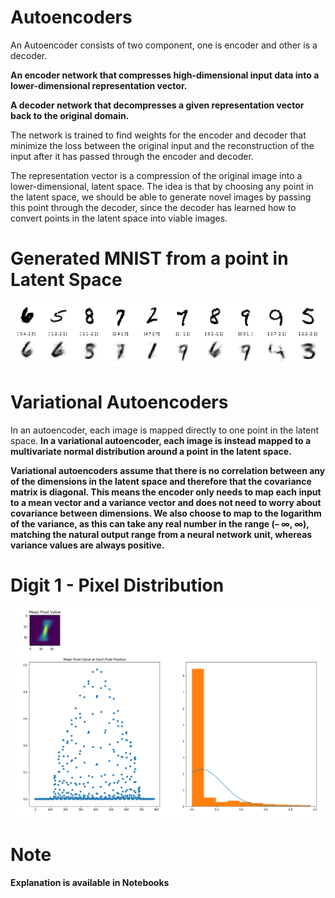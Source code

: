 # **Autoencoders**

An Autoencoder consists of two component, one is encoder and other is a decoder.

 **An encoder network that compresses high-dimensional input data into a lower-dimensional representation vector.**
 
 **A decoder network that decompresses a given representation vector back to the original domain.**

The network is trained to find weights for the encoder and decoder that minimize the loss between the original input and the reconstruction
of the input after it has passed through the encoder and decoder.

The representation vector is a compression of the original image into a lower-dimensional, latent space. The idea is that by choosing any point
in the latent space, we should be able to generate novel images by passing this point through the decoder, since the decoder has learned how to
convert points in the latent space into viable images.

# **Generated MNIST from a point in Latent Space**

![Autoencoders](Img/ae.png)

# **Variational Autoencoders**

In an autoencoder, each image is mapped directly to one point in the latent space. **In a variational autoencoder, each image is instead mapped to
a multivariate normal distribution around a point in the latent space.**

**Variational autoencoders assume that there is no correlation between any of the dimensions in the latent space and therefore that the covariance 
matrix is diagonal. This means the encoder only needs to map each input to a mean vector and a variance vector and does not need to worry about 
covariance between dimensions. We also choose to map to the logarithm of the variance, as this can take any real number in the range (– ∞, ∞), 
matching the natural output range from a neural network unit, whereas variance values are always positive.**

# **Digit 1 - Pixel Distribution**

![Variational Autoencoders](Img/vae.png)

# Note
**Explanation is available in Notebooks**

